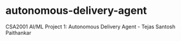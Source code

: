 # autonomous-delivery-agent
CSA2001 AI/ML Project 1: Autonomous Delivery Agent - Tejas Santosh Paithankar
